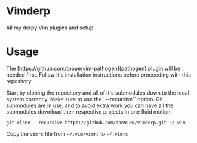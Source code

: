 # Vimderp
All my derpy Vim plugins and setup

# Usage
The [https://github.com/tpope/vim-pathogen](pathogen) plugin will be needed first.  Follow it's installation instructions before proceeding with this repository.

Start by cloning the repository and all of it's submodules down to the local system correctly.  Make sure to use the `--recursive`` option.  Git submodules are in use, and to avoid extra work you can have all the submodules download their respective projects in one fluid motion.

```
git clone --recursive https://github.com/dan9186/Vimderp.git ~/.vim
```

Copy the `vimrc` file from `~/.vim/vimrc` to `~/.vimrc`
